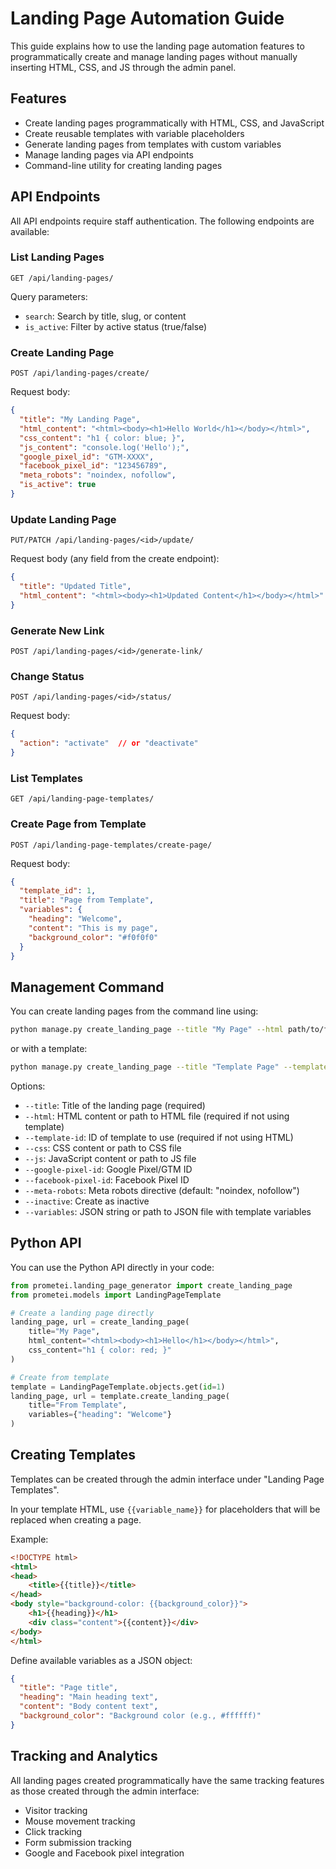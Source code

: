 # Landing Page Automation Guide

This guide explains how to use the landing page automation features to programmatically create and manage landing pages without manually inserting HTML, CSS, and JS through the admin panel.

## Features

- Create landing pages programmatically with HTML, CSS, and JavaScript
- Create reusable templates with variable placeholders
- Generate landing pages from templates with custom variables
- Manage landing pages via API endpoints
- Command-line utility for creating landing pages

## API Endpoints

All API endpoints require staff authentication. The following endpoints are available:

### List Landing Pages

```
GET /api/landing-pages/
```

Query parameters:
- `search`: Search by title, slug, or content
- `is_active`: Filter by active status (true/false)

### Create Landing Page

```
POST /api/landing-pages/create/
```

Request body:
```json
{
  "title": "My Landing Page",
  "html_content": "<html><body><h1>Hello World</h1></body></html>",
  "css_content": "h1 { color: blue; }",
  "js_content": "console.log('Hello');",
  "google_pixel_id": "GTM-XXXX",
  "facebook_pixel_id": "123456789",
  "meta_robots": "noindex, nofollow",
  "is_active": true
}
```

### Update Landing Page

```
PUT/PATCH /api/landing-pages/<id>/update/
```

Request body (any field from the create endpoint):
```json
{
  "title": "Updated Title",
  "html_content": "<html><body><h1>Updated Content</h1></body></html>"
}
```

### Generate New Link

```
POST /api/landing-pages/<id>/generate-link/
```

### Change Status

```
POST /api/landing-pages/<id>/status/
```

Request body:
```json
{
  "action": "activate"  // or "deactivate"
}
```

### List Templates

```
GET /api/landing-page-templates/
```

### Create Page from Template

```
POST /api/landing-page-templates/create-page/
```

Request body:
```json
{
  "template_id": 1,
  "title": "Page from Template",
  "variables": {
    "heading": "Welcome",
    "content": "This is my page",
    "background_color": "#f0f0f0"
  }
}
```

## Management Command

You can create landing pages from the command line using:

```bash
python manage.py create_landing_page --title "My Page" --html path/to/file.html
```

or with a template:

```bash
python manage.py create_landing_page --title "Template Page" --template-id 1 --variables '{"heading": "Welcome"}'
```

Options:
- `--title`: Title of the landing page (required)
- `--html`: HTML content or path to HTML file (required if not using template)
- `--template-id`: ID of template to use (required if not using HTML)
- `--css`: CSS content or path to CSS file
- `--js`: JavaScript content or path to JS file
- `--google-pixel-id`: Google Pixel/GTM ID
- `--facebook-pixel-id`: Facebook Pixel ID
- `--meta-robots`: Meta robots directive (default: "noindex, nofollow")
- `--inactive`: Create as inactive
- `--variables`: JSON string or path to JSON file with template variables

## Python API

You can use the Python API directly in your code:

```python
from prometei.landing_page_generator import create_landing_page
from prometei.models import LandingPageTemplate

# Create a landing page directly
landing_page, url = create_landing_page(
    title="My Page",
    html_content="<html><body><h1>Hello</h1></body></html>",
    css_content="h1 { color: red; }"
)

# Create from template
template = LandingPageTemplate.objects.get(id=1)
landing_page, url = template.create_landing_page(
    title="From Template",
    variables={"heading": "Welcome"}
)
```

## Creating Templates

Templates can be created through the admin interface under "Landing Page Templates".

In your template HTML, use `{{variable_name}}` for placeholders that will be replaced when creating a page.

Example:
```html
<!DOCTYPE html>
<html>
<head>
    <title>{{title}}</title>
</head>
<body style="background-color: {{background_color}}">
    <h1>{{heading}}</h1>
    <div class="content">{{content}}</div>
</body>
</html>
```

Define available variables as a JSON object:
```json
{
  "title": "Page title",
  "heading": "Main heading text",
  "content": "Body content text",
  "background_color": "Background color (e.g., #ffffff)"
}
```

## Tracking and Analytics

All landing pages created programmatically have the same tracking features as those created through the admin interface:

- Visitor tracking
- Mouse movement tracking
- Click tracking
- Form submission tracking
- Google and Facebook pixel integration 